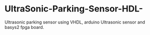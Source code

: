 # UltraSonic-Parking-Sensor-HDL-
Ultrasonic parking sensor using VHDL, arduino Ultrasonic sensor and basys2 fpga board.
